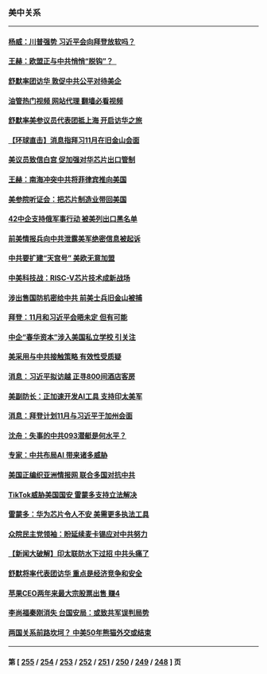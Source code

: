 ### 美中关系
---
#### [杨威：川普强势 习近平会向拜登放软吗？](../../pages/nf1412576/n14090644.md?10090845) 
#### [王赫：欧盟正与中共悄悄“脱钩”？  ](../../pages/nf1412576/n14090157.md?10090845) 
#### [舒默率团访华 敦促中共公平对待美企](../../pages/nf1412576/n14090375.md?10090845) 
#### [油管热门视频 网站代理 翻墙必看视频](http://138.2.39.72:81/youtube.html?epic-marker?10090845)
#### [舒默率美参议员代表团抵上海 开启访华之旅](../../pages/nf1412576/n14090269.md?10090845) 
#### [【环球直击】消息指拜习11月在旧金山会面](../../pages/nf1412576/n14089369.md?10090845) 
#### [美议员致信白宫 促加强对华芯片出口管制](../../pages/nf1412576/n14090144.md?10090845) 
#### [王赫：南海冲突中共将菲律宾推向美国](../../pages/nf1412576/n14090142.md?10090845) 
#### [美参院听证会：把芯片制造业带回美国](../../pages/nf1412576/n14089961.md?10090845) 
#### [42中企支持俄军事行动 被美列出口黑名单](../../pages/nf1412576/n14089825.md?10090845) 
#### [前美情报兵向中共泄露美军绝密信息被起诉](../../pages/nf1412576/n14089950.md?10090845) 
#### [中共要扩建“天宫号” 美欧无意加盟](../../pages/nf1412576/n14089851.md?10090845) 
#### [中美科技战：RISC-V芯片技术成新战场](../../pages/nf1412576/n14089810.md?10090845) 
#### [涉出售国防机密给中共 前美士兵旧金山被捕](../../pages/nf1412576/n14089833.md?10090845) 
#### [拜登：11月和习近平会晤未定 但有可能](../../pages/nf1412576/n14089821.md?10090845) 
#### [中企“春华资本”涉入美国私立学校 引关注](../../pages/nf1412576/n14089322.md?10090845) 
#### [美采用与中共接触策略 有效性受质疑](../../pages/nf1412576/n14089723.md?10090845) 
#### [消息：习近平拟访越 正寻800间酒店客房](../../pages/nf1412576/n14089534.md?10090845) 
#### [美副防长：正加速开发AI工具 支持印太美军](../../pages/nf1412576/n14089473.md?10090845) 
#### [消息：拜登计划11月与习近平于加州会面](../../pages/nf1412576/n14089442.md?10090845) 
#### [沈舟：失事的中共093潜艇是何水平？](../../pages/nf1412576/n14089236.md?10090845) 
#### [专家：中共布局AI 带来诸多威胁](../../pages/nf1412576/n14089043.md?10090845) 
#### [美国正编织亚洲情报网 联合多国对抗中共](../../pages/nf1412576/n14088883.md?10090845) 
#### [TikTok威胁美国国安 雷蒙多支持立法解决](../../pages/nf1412576/n14088741.md?10090845) 
#### [雷蒙多：华为芯片令人不安 美需更多执法工具](../../pages/nf1412576/n14088581.md?10090845) 
#### [众院民主党领袖：盼延续麦卡锡应对中共努力](../../pages/nf1412576/n14088371.md?10090845) 
#### [【新闻大破解】印太联防水下过招 中共头痛了](../../pages/nf1412576/n14088164.md?10090845) 
#### [舒默将率代表团访华 重点是经济竞争和安全](../../pages/nf1412576/n14088211.md?10090845) 
#### [苹果CEO两年来最大宗股票出售 赚4](../../pages/nf1412576/n14088155.md?10090845) 
#### [李尚福秦刚消失 台国安局：或致共军误判局势](../../pages/nf1412576/n14088077.md?10090845) 
#### [两国关系前路坎坷？ 中美50年熊猫外交或结束](../../pages/nf1412576/n14088004.md?10090845) 

---
#### 第 [ [255](./255.md?10090845) / [254](./254.md?10090845) / [253](./253.md?10090845) / [252](./252.md?10090845) / [251](./251.md?10090845) / [250](./250.md?10090845) / [249](./249.md?10090845) / [248](./248.md?10090845) ] 页
